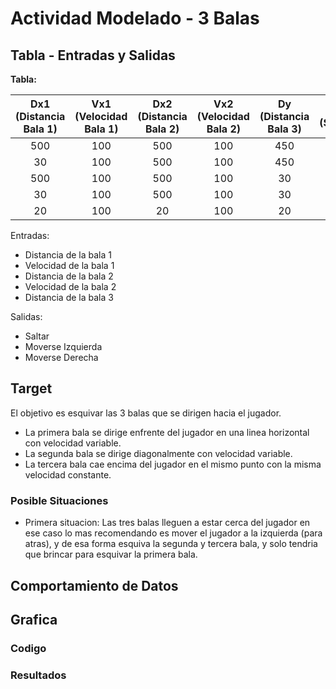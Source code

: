 # Actividad Modelado - 3 Balas

## Tabla - Entradas y Salidas

**Tabla:**

| Dx1 (Distancia Bala 1) | Vx1 (Velocidad Bala 1) | Dx2 (Distancia Bala 2) | Vx2 (Velocidad Bala 2) | Dy (Distancia Bala 3) | S1 (Saltar) | S2 (Moverse Derecha) | S3 (Moverse Izquierda)
|:---------------:|:---------------:|:---------------:|:---------------:|:--------------:|:-----------:|:-----------:|:------------:|
|    500    | 100 |      500    |       100      |       450        |      0      |      0      |   0   |
|    30    | 100 |      500    |       100      |       450        |      1      |      0      |    0   |
|    500    | 100 |      500    |       100      |       30        |      0      |      1      |    0   |
|    30    | 100 |      500    |       100      |       30        |      1      |      1      |    0   |
|    20    | 100 |      20    |       100      |       20        |      1      |      0      |    1   |

Entradas:
- Distancia de la bala 1
- Velocidad de la bala 1
- Distancia de la bala 2
- Velocidad de la bala 2
- Distancia de la bala 3
  
Salidas:
- Saltar
- Moverse Izquierda
- Moverse Derecha  



## Target

El objetivo es esquivar las 3 balas que se dirigen hacia el jugador.
- La primera bala se dirige enfrente del jugador en una linea horizontal con velocidad variable.
- La segunda bala se dirige diagonalmente con velocidad variable.
- La tercera bala cae encima del jugador en el mismo punto con la misma velocidad constante.

### Posible Situaciones

- Primera situacion:
Las tres balas lleguen a estar cerca del jugador en ese caso lo mas recomendando es mover el jugador a la izquierda (para atras), y de esa forma esquiva la segunda y tercera bala, y solo tendria que brincar para esquivar la primera bala. 

## Comportamiento de Datos



## Grafica


### Codigo 
### Resultados

